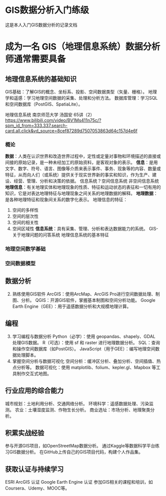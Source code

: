 # GIS数据分析入门练级
这是本人入门GIS数据分析的记录文档
# 成为一名 GIS（地理信息系统）数据分析师通常需要具备
## 地理信息系统的基础知识
GIS基础：了解GIS的概念、坐标系、投影、空间数据类型（矢量、栅格）。
地理学和遥感：学习地理空间数据的采集、处理和分析方法。
数据库管理：学习SQL和空间数据库（PostGIS、SpatiaLite）。

地理信息系统 南京师范大学 汤国安 65讲（2）
https://www.bilibili.com/video/BV1Ms411n75c/?spm_id_from=333.337.search-card.all.click&vd_source=8cef87289d7507053863d64c157d4e6f
### 概论
**数据**：人类在认识世界和改造世界过程中，定性或定量对事物和环境描述的直接或间接的原始记录，是一种未经加工的原始资料，是客观对象的表示。
**信息**：是用文字、数字、符号、语言、图像等介质来表示事件、事务、现象等的内容、数量或特征，从而向人们（或系统）提供关于现实世界新的事实和知识，作为生产、建设、经营、管理、分析和决策的依据。
信息系统？空间信息系统 非空间信息系统
**地理信息**：有关地理实体和地理现象的性质、特征和运动状态的表征和一切有用的知识，它是对表达地理特征与地理现象之间关系的地理数据的解释。
**地理数据**：是各种地理特征和现象间关系的数字化表示。
地理信息的特征：
1. 空间的多样性
2. 空间的层次性
3. 空间的相关性
4. 空间区域性
**信息系统**：具有采集、管理、分析和表达数据能力的系统。
GIS-关于地理问题的问答系统
地理信息系统的基本特征
### 地理空间数学基础
### 空间数据模型
## 数据分析
2. 熟练使用GIS软件
ArcGIS：使用ArcMap、ArcGIS Pro进行空间数据处理、制图、分析。
QGIS：开源GIS软件，掌握基本制图和空间分析功能。
Google Earth Engine（GEE）：用于遥感数据分析和大规模地理计算。
## 编程
3. 学习编程与数据分析
Python（必学）：使用 geopandas、shapely、GDAL 处理GIS数据。
R（可选）：使用 sf 和 raster 进行地理数据分析。
SQL：查询和操作空间数据库（如PostGIS）。
JavaScript（用于GEE）：编写地理空间数据处理脚本。
4. 掌握空间分析与数据可视化
空间分析：缓冲区分析、叠加分析、空间插值、热点分析等。
数据可视化：使用 matplotlib、folium、kepler.gl、Mapbox 等工具制作交互式地图。
## 行业应用的综合能力
城市规划：土地利用分析、交通网络分析。
环境科学：遥感数据处理、污染监测。
农业：土壤湿度监测、作物生长分析。
商业选址：市场分析、地理聚类分析。
## 积累实战经验
参与开源GIS项目，如OpenStreetMap数据分析。
通过Kaggle等数据科学平台练习GIS数据分析。
在GitHub上传自己的GIS项目代码，构建个人作品集。
## 获取认证与持续学习
ESRI ArcGIS 认证
Google Earth Engine 认证
参加GIS相关的课程和培训，如Coursera、Udemy、MOOC等。
